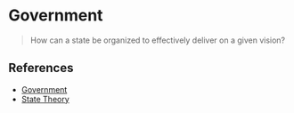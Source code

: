 # Government

> How can a state be organized to effectively deliver on a given vision?

## References

- [Government](https://en.wikipedia.org/wiki/Government)
- [State Theory](../../../Locus-Social-Realitatis/Facet/Governance/State/README.md)


